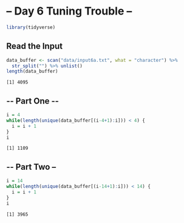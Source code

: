 – Day 6 Tuning Trouble –
================

``` r
library(tidyverse)
```

## Read the Input

``` r
data_buffer <- scan("data/input6a.txt", what = "character") %>%
  str_split("") %>% unlist()
length(data_buffer)
```

    [1] 4095

## -- Part One --

``` r
i = 4
while(length(unique(data_buffer[(i-4+1):i])) < 4) {
  i = i + 1
}
i
```

    [1] 1109

## -- Part Two –

``` r
i = 14
while(length(unique(data_buffer[(i-14+1):i])) < 14) {
  i = i + 1
}
i
```

    [1] 3965
